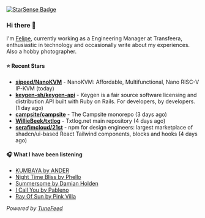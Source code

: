 <a href="https://starsense.app/developer-types" target="_blank"><img src="https://starsense.app/api/badge/?user=valtlfelipe" alt="StarSense Badge"></a>

### Hi there 👋

I'm [Felipe](https://felipevm.com), currently working as a Engineering Manager at Transfeera, enthusiastic in technology and occasionally write about my experiences. Also a hobby photographer.

#### ⭐ Recent Stars
- **[sipeed/NanoKVM](https://github.com/sipeed/NanoKVM)** - NanoKVM: Affordable, Multifunctional, Nano RISC-V IP-KVM (today)
- **[keygen-sh/keygen-api](https://github.com/keygen-sh/keygen-api)** - Keygen is a fair source software licensing and distribution API built with Ruby on Rails. For developers, by developers. (1 day ago)
- **[campsite/campsite](https://github.com/campsite/campsite)** - The Campsite monorepo (3 days ago)
- **[WillieBeek/txtlog](https://github.com/WillieBeek/txtlog)** - Txtlog.net main repository (4 days ago)
- **[serafimcloud/21st](https://github.com/serafimcloud/21st)** - npm for design engineers: largest marketplace of shadcn/ui-based React Tailwind components, blocks and hooks (4 days ago)

#### 🎧 What I have been listening
- [KUMBAYA by ANDER](https://open.spotify.com/track/5LeYzjiiLINJIAQgzOD3qz)
- [Night Time Bliss by Phello](https://open.spotify.com/track/3sZZDhEVYJ8tyTiYEGCcg6)
- [Summersome by Damian Holden](https://open.spotify.com/track/0pL57Pk7EEgfy6z92VRa0G)
- [I Call You by Pableno](https://open.spotify.com/track/45h1MEiWX3VKcxSCQLW0Vk)
- [Ray Of Sun by Pink Villa](https://open.spotify.com/track/3i2EyWC04DDRnGwCw6ovoI)

_Powered by [TuneFeed](https://tunefeed.app?ref=github.com)_


